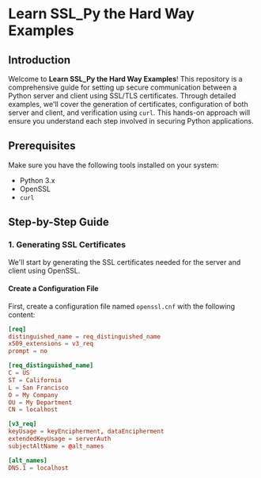 # Learn SSL_Py the Hard Way Examples

## Introduction

Welcome to **Learn SSL_Py the Hard Way Examples**! This repository is a comprehensive guide for setting up secure communication between a Python server and client using SSL/TLS certificates. Through detailed examples, we'll cover the generation of certificates, configuration of both server and client, and verification using `curl`. This hands-on approach will ensure you understand each step involved in securing Python applications.

## Prerequisites

Make sure you have the following tools installed on your system:
- Python 3.x
- OpenSSL
- `curl`

## Step-by-Step Guide

### 1. Generating SSL Certificates

We'll start by generating the SSL certificates needed for the server and client using OpenSSL.

#### Create a Configuration File

First, create a configuration file named `openssl.cnf` with the following content:

```cnf
[req]
distinguished_name = req_distinguished_name
x509_extensions = v3_req
prompt = no

[req_distinguished_name]
C = US
ST = California
L = San Francisco
O = My Company
OU = My Department
CN = localhost

[v3_req]
keyUsage = keyEncipherment, dataEncipherment
extendedKeyUsage = serverAuth
subjectAltName = @alt_names

[alt_names]
DNS.1 = localhost

